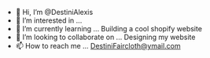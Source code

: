 - 👋 Hi, I’m @DestiniAlexis
- 👀 I’m interested in ... 
- 🌱 I’m currently learning ... Building a cool shopify website
- 💞️ I’m looking to collaborate on ... Designing my website
- 📫 How to reach me ... DestiniFaircloth@ymail.com

<!---
DestiniAlexis/DestiniAlexis is a ✨ special ✨ repository because its `README.md` (this file) appears on your GitHub profile.
You can click the Preview link to take a look at your changes.
--->

